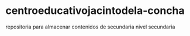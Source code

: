 # centroeducativojacintodela-concha
repositoria para almacenar contenidos de secundaria nivel secundaria
